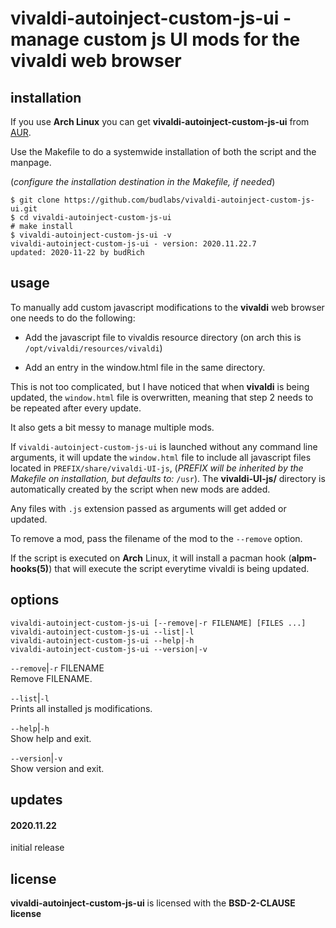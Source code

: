 # vivaldi-autoinject-custom-js-ui - manage custom js UI mods for the vivaldi web browser 

installation
------------

If you use **Arch Linux** you can get
**vivaldi-autoinject-custom-js-ui** from
[AUR](https://aur.archlinux.org/packages/vivaldi-autoinject-custom-js-ui/).

Use the Makefile to do a systemwide installation of both
the script and the manpage.  

(*configure the installation destination in the Makefile,
if needed*)

```
$ git clone https://github.com/budlabs/vivaldi-autoinject-custom-js-ui.git
$ cd vivaldi-autoinject-custom-js-ui
# make install
$ vivaldi-autoinject-custom-js-ui -v
vivaldi-autoinject-custom-js-ui - version: 2020.11.22.7
updated: 2020-11-22 by budRich
```

usage
-----

To manually add custom javascript modifications to the
**vivaldi** web browser one needs to do the following:

- Add the javascript file to vivaldis resource directory (on arch this is `/opt/vivaldi/resources/vivaldi`)

- Add an entry in the window.html file in the same directory.


This is not too complicated, but I have noticed that when
**vivaldi** is being updated, the `window.html` file is
overwritten, meaning that step 2 needs to be repeated after
every update.  

It also gets a bit messy to manage multiple mods.  

If `vivaldi-autoinject-custom-js-ui` is launched without
any command line arguments, it will update the
`window.html` file to include all javascript files located
in `PREFIX/share/vivaldi-UI-js`, (*PREFIX will be inherited
by the Makefile on installation, but defaults to:* `/usr`).
The **vivaldi-UI-js/** directory is automatically created by
the script when new mods are added.

Any files with `.js` extension passed as arguments will get
added or updated.  

To remove a mod, pass the filename of the mod to the
`--remove` option.

If the script is executed on **Arch** Linux, it will
install a pacman hook (**alpm-hooks(5)**) that will execute
the script everytime vivaldi is being updated.


options
-------

```text
vivaldi-autoinject-custom-js-ui [--remove|-r FILENAME] [FILES ...]
vivaldi-autoinject-custom-js-ui --list|-l
vivaldi-autoinject-custom-js-ui --help|-h
vivaldi-autoinject-custom-js-ui --version|-v
```


`--remove`|`-r` FILENAME  
Remove FILENAME.

`--list`|`-l`  
Prints all installed js modifications.

`--help`|`-h`  
Show help and exit.

`--version`|`-v`  
Show version and exit.

## updates

#### 2020.11.22

initial release


## license

**vivaldi-autoinject-custom-js-ui** is licensed with the **BSD-2-CLAUSE license**


